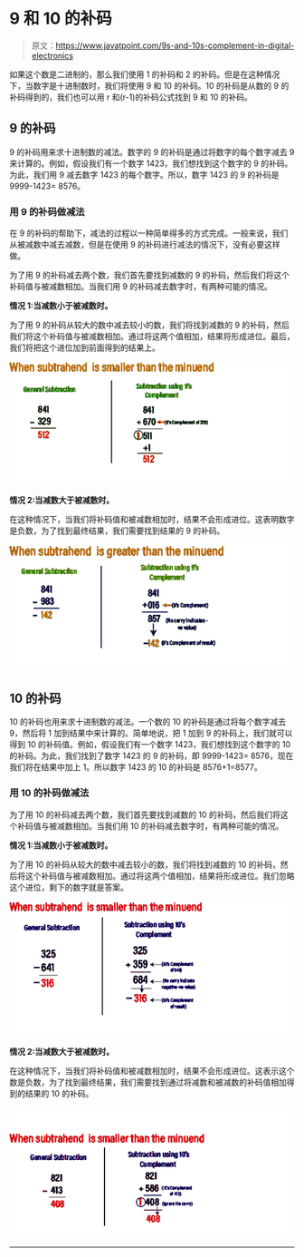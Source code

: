 # 9 和 10 的补码

> 原文：<https://www.javatpoint.com/9s-and-10s-complement-in-digital-electronics>

如果这个数是二进制的，那么我们使用 1 的补码和 2 的补码。但是在这种情况下，当数字是十进制数时，我们将使用 9 和 10 的补码。10 的补码是从数的 9 的补码得到的，我们也可以用 r 和(r-1)的补码公式找到 9 和 10 的补码。

## 9 的补码

9 的补码用来求十进制数的减法。数字的 9 的补码是通过将数字的每个数字减去 9 来计算的。例如，假设我们有一个数字 1423，我们想找到这个数字的 9 的补码。为此，我们用 9 减去数字 1423 的每个数字。所以，数字 1423 的 9 的补码是 9999-1423= 8576。

### 用 9 的补码做减法

在 9 的补码的帮助下，减法的过程以一种简单得多的方式完成。一般来说，我们从被减数中减去减数，但是在使用 9 的补码进行减法的情况下，没有必要这样做。

为了用 9 的补码减去两个数，我们首先要找到减数的 9 的补码，然后我们将这个补码值与被减数相加。当我们用 9 的补码减去数字时，有两种可能的情况。

**情况 1:当减数小于被减数时。**

为了用 9 的补码从较大的数中减去较小的数，我们将找到减数的 9 的补码，然后我们将这个补码值与被减数相加。通过将这两个值相加，结果将形成进位。最后，我们将把这个进位加到前面得到的结果上。

![9's and 10's Complement](img/ca12f1724ee28cdaa78fdee4816b71ae.png)

**情况 2:当减数大于被减数时。**

在这种情况下，当我们将补码值和被减数相加时，结果不会形成进位。这表明数字是负数，为了找到最终结果，我们需要找到结果的 9 的补码。

![9's and 10's Complement](img/bf37455be28749914300e065abeba2e5.png)

## 10 的补码

10 的补码也用来求十进制数的减法。一个数的 10 的补码是通过将每个数字减去 9，然后将 1 加到结果中来计算的。简单地说，把 1 加到 9 的补码上，我们就可以得到 10 的补码值。例如，假设我们有一个数字 1423，我们想找到这个数字的 10 的补码。为此，我们找到了数字 1423 的 9 的补码，即 9999-1423= 8576，现在我们将在结果中加上 1。所以数字 1423 的 10 的补码是 8576+1=8577。

### 用 10 的补码做减法

为了用 10 的补码减去两个数，我们首先要找到减数的 10 的补码，然后我们将这个补码值与被减数相加。当我们用 10 的补码减去数字时，有两种可能的情况。

**情况 1:当减数小于被减数时。**

为了用 10 的补码从较大的数中减去较小的数，我们将找到减数的 10 的补码，然后将这个补码值与被减数相加。通过将这两个值相加，结果将形成进位。我们忽略这个进位，剩下的数字就是答案。

![9's and 10's Complement](img/ec5e37428e215febc81004873b41b049.png)

**情况 2:当减数大于被减数时。**

在这种情况下，当我们将补码值和被减数相加时，结果不会形成进位。这表示这个数是负数，为了找到最终结果，我们需要找到通过将减数和被减数的补码值相加得到的结果的 10 的补码。

![9's and 10's Complement](img/a1581d04462e32dea57ea92ef5923706.png)

* * *